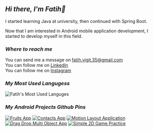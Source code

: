 
<h2><i>Hi there, I'm Fatih👋</i></h2>

<p>I started learning Java at university, then continued with Spring Boot.</p>

<p> Now that I am interested in Android mobile application development, I started to develop myself in this field.</p>

  
<h3><i>Where to reach me</i></h3>

You can send me a message on <a href="mailto:fatih.yigit.35@gmail.com">fatih.yigit.35@gmail.com</a><br />
You can follow me on  <a href="https://www.linkedin.com/in/fatihyigit35/">LinkedIn</a><br />
You can follow me on  <a href="https://www.instagram.com/fatih.yigit.35">Instagram</a>

<h3><i>My Most Used Langugess</i></h3>
<p float="left">
<!--<p><img src="https://github-readme-stats-fatihyigit35.vercel.app/api?username=FatihYigit35&card_width=450&show_icons=true&locale=en&theme=chartreuse-dark&count_private=true" alt="Fatih's GitHub Stats" /></p>-->
<p><img src="https://github-readme-stats-fatihyigit35.vercel.app/api/top-langs?username=FatihYigit35&card_width=450&show_icons=true&locale=en&layout=compact&theme=chartreuse-dark&count_private=true" alt="Fatih's Most Used Languges" /></p>
     
<h3><i>My Android Projects Github Pins</i></h3>

[![Fruits App](https://github-readme-stats.vercel.app/api/pin/?username=FatihYigit35&repo=Fruits&theme=chartreuse-dark)](https://github.com/FatihYigit35/Fruits)
[![Contacts App](https://github-readme-stats.vercel.app/api/pin/?username=FatihYigit35&repo=Contacts-App&theme=chartreuse-dark)](https://github.com/FatihYigit35/Contacts-App)
[![Motion Layout Application](https://github-readme-stats.vercel.app/api/pin/?username=FatihYigit35&repo=Motion-Layout-Application&theme=chartreuse-dark)](https://github.com/FatihYigit35/Motion-Layout-Application)
[![Drag Drop Multi Object App](https://github-readme-stats.vercel.app/api/pin/?username=FatihYigit35&repo=Drag-Drop-Multi-Object-App&theme=chartreuse-dark)](https://github.com/FatihYigit35/Drag-Drop-Multi-Object-App) 
[![Simple 2D Game Practice](https://github-readme-stats.vercel.app/api/pin/?username=FatihYigit35&repo=Simple-2D-Game-Practice&theme=chartreuse-dark)](https://github.com/FatihYigit35/Simple-2D-Game-Practice)
  
